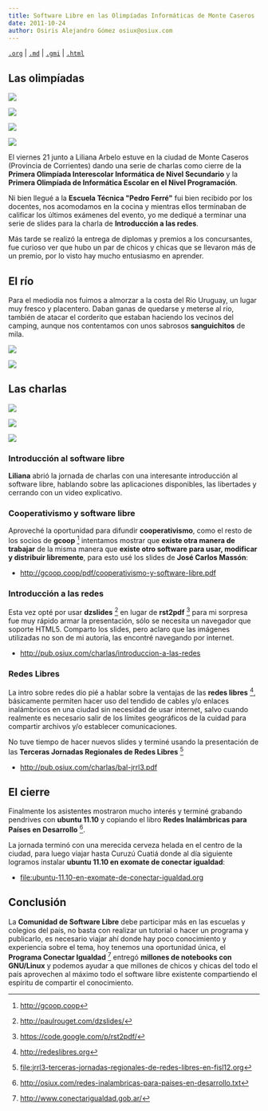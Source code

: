 ```yaml
---
title: Software Libre en las Olimpíadas Informáticas de Monte Caseros
date: 2011-10-24
author: Osiris Alejandro Gómez osiux@osiux.com
---
```


[`.org`](https://gitlab.com/osiux/osiux.gitlab.io/-/raw/master/olimpiadas-informaticas-en-monte-caseros.org) |
[`.md`](https://gitlab.com/osiux/osiux.gitlab.io/-/raw/master/olimpiadas-informaticas-en-monte-caseros.md) |
[`.gmi`](gemini://gmi.osiux.com/olimpiadas-informaticas-en-monte-caseros.gmi) |
[`.html`](https://osiux.gitlab.io/olimpiadas-informaticas-en-monte-caseros.html)

## Las olimpíadas

[![](https://osiux.com/tmb/olimpiadas-monte-caseros/2011-10-21_olimpiadas-monte-caseros_12.jpg)](https://osiux.com/img/olimpiadas-monte-caseros/2011-10-21_olimpiadas-monte-caseros_12.jpg)

[![](https://osiux.com/tmb/olimpiadas-monte-caseros/2011-10-21_olimpiadas-monte-caseros_13.jpg)](https://osiux.com/img/olimpiadas-monte-caseros/2011-10-21_olimpiadas-monte-caseros_13.jpg)

[![](https://osiux.com/tmb/olimpiadas-monte-caseros/2011-10-21_olimpiadas-monte-caseros_14.jpg)](https://osiux.com/img/olimpiadas-monte-caseros/2011-10-21_olimpiadas-monte-caseros_14.jpg)

[![](https://osiux.com/tmb/olimpiadas-monte-caseros/2011-10-21_olimpiadas-monte-caseros_25.jpg)](https://osiux.com/img/olimpiadas-monte-caseros/2011-10-21_olimpiadas-monte-caseros_25.jpg)

El viernes 21 junto a Liliana Arbelo estuve en la ciudad de Monte
Caseros (Provincia de Corrientes) dando una serie de charlas como cierre
de la **Primera Olimpíada Interescolar Informática de Nivel Secundario**
y la **Primera Olimpíada de Informática Escolar en el Nivel
Programación**.

Ni bien llegué a la **Escuela Técnica \"Pedro Ferré\"** fui bien
recibido por los docentes, nos acomodamos en la cocina y mientras ellos
terminaban de calificar los últimos exámenes del evento, yo me dediqué a
terminar una serie de slides para la charla de **Introducción a las
redes**.

Más tarde se realizó la entrega de diplomas y premios a los
concursantes, fue curioso ver que hubo un par de chicos y chicas que se
llevaron más de un premio, por lo visto hay mucho entusiasmo en
aprender.

## El río

Para el mediodía nos fuimos a almorzar a la costa del Río Uruguay, un
lugar muy fresco y placentero. Daban ganas de quedarse y meterse al río,
también de atacar el corderito que estaban haciendo los vecinos del
camping, aunque nos contentamos con unos sabrosos **sanguichitos** de
mila.

[![](https://osiux.com/tmb/olimpiadas-monte-caseros/2011-10-21_rio-uruguay-monte-caseros_50.jpg)](https://osiux.com/img/olimpiadas-monte-caseros/2011-10-21_rio-uruguay-monte-caseros_50.jpg)

[![](https://osiux.com/tmb/olimpiadas-monte-caseros/2011-10-21_rio-uruguay-monte-caseros_54.jpg)](https://osiux.com/img/olimpiadas-monte-caseros/2011-10-21_rio-uruguay-monte-caseros_54.jpg)

## Las charlas

[![](https://osiux.com/tmb/olimpiadas-monte-caseros/2011-10-21_software-libre-monte-caseros_60.jpg)](https://osiux.com/img/olimpiadas-monte-caseros/2011-10-21_software-libre-monte-caseros_60.jpg)

[![](https://osiux.com/tmb/olimpiadas-monte-caseros/2011-10-21_software-libre-monte-caseros_61.jpg)](https://osiux.com/img/olimpiadas-monte-caseros/2011-10-21_software-libre-monte-caseros_61.jpg)

[![](https://osiux.com/tmb/olimpiadas-monte-caseros/2011-10-21_software-libre-monte-caseros_68.jpg)](https://osiux.com/img/olimpiadas-monte-caseros/2011-10-21_software-libre-monte-caseros_68.jpg)

### Introducción al software libre

**Liliana** abrió la jornada de charlas con una interesante introducción
al software libre, hablando sobre las aplicaciones disponibles, las
libertades y cerrando con un video explicativo.

### Cooperativismo y software libre

Aproveché la oportunidad para difundir **cooperativismo**, como el resto
de los socios de **gcoop** [^1] intentamos mostrar que **existe otra
manera de trabajar** de la misma manera que **existe otro software para
usar, modificar y distribuir libremente**, para esto usé los slides de
**José Carlos Massón**:

-   <http://gcoop.coop/pdf/cooperativismo-y-software-libre.pdf>

### Introducción a las redes

Esta vez opté por usar **dzslides** [^2] en lugar de **rst2pdf** [^3]
para mi sorpresa fue muy rápido armar la presentación, sólo se necesita
un navegador que soporte HTML5. Comparto los slides, pero aclaro que las
imágenes utilizadas no son de mi autoría, las encontré navegando por
internet.

-   <http://pub.osiux.com/charlas/introduccion-a-las-redes>

### Redes Libres

La intro sobre redes dio pié a hablar sobre la ventajas de las **redes
libres** [^4], básicamente permiten hacer uso del tendido de cables y/o
enlaces inalámbricos en una ciudad sin necesidad de usar internet, salvo
cuando realmente es necesario salir de los límites geográficos de la
cuidad para compartir archivos y/o establecer comunicaciones.

No tuve tiempo de hacer nuevos slides y terminé usando la presentación
de las **Terceras Jornadas Regionales de Redes Libres** [^5]

-   <http://pub.osiux.com/charlas/bal-jrrl3.pdf>

## El cierre

Finalmente los asistentes mostraron mucho interés y terminé grabando
pendrives con **ubuntu 11.10** y copiando el libro **Redes Inalámbricas
para Países en Desarrollo** [^6].

La jornada terminó con una merecida cerveza helada en el centro de la
ciudad, para luego viajar hasta Curuzú Cuatiá donde al día siguiente
logramos instalar **ubuntu 11.10 en exomate de conectar igualdad**:

-   [file:ubuntu-11.10-en-exomate-de-conectar-igualdad.org](ubuntu-11.10-en-exomate-de-conectar-igualdad)

## Conclusión

La **Comunidad de Software Libre** debe participar más en las escuelas y
colegios del país, no basta con realizar un tutorial o hacer un programa
y publicarlo, es necesario viajar ahí donde hay poco conocimiento y
experiencia sobre el tema, hoy tenemos una oportunidad única, el
**Programa Conectar Igualdad** [^7] entregó **millones de notebooks con
GNU/Linux** y podemos ayudar a que millones de chicos y chicas del todo
el país aprovechen al máximo todo el software libre existente
compartiendo el espíritu de compartir el conocimiento.

[^1]: <http://gcoop.coop>

[^2]: <http://paulrouget.com/dzslides/>

[^3]: <https://code.google.com/p/rst2pdf/>

[^4]: <http://redeslibres.org>

[^5]: [file:jrrl3-terceras-jornadas-regionales-de-redes-libres-en-fisl12.org](jrrl3-terceras-jornadas-regionales-de-redes-libres-en-fisl12)

[^6]: <http://osiux.com/redes-inalambricas-para-paises-en-desarrollo.txt>

[^7]: <http://www.conectarigualdad.gob.ar/>
